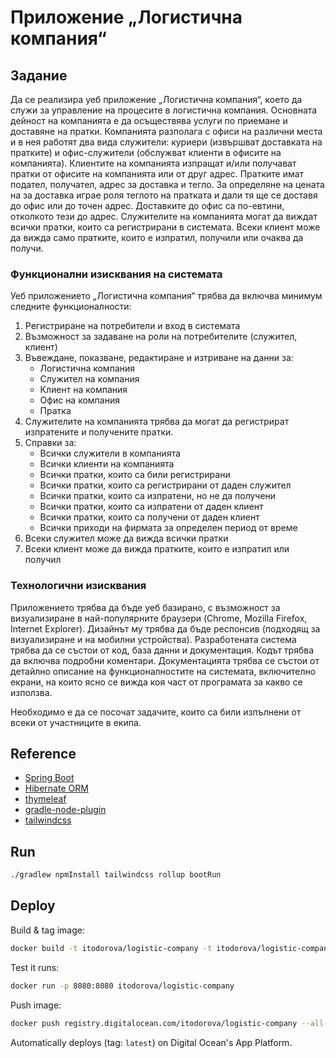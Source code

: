 # Приложение „Логистична компания“

## Задание
Да се реализира уеб приложение „Логистична компания“, което да служи за управление на процесите в логистична компания. Основната дейност на компанията е да осъществява услуги по приемане и доставяне на пратки. Компанията разполага с офиси на различни места и в нея работят два вида служители: куриери (извършват доставката на пратките) и офис-служители (обслужват клиенти в офисите на компанията). Клиентите на компанията изпращат и/или получават пратки от офисите на компанията или от друг адрес. Пратките имат подател, получател, адрес за доставка и тегло. За определяне на цената на за доставка играе роля теглото на пратката и дали тя ще се доставя до офис или до точен адрес. Доставките до офис са по-евтини, отколкото тези до адрес. Служителите на компанията могат да виждат всички пратки, които са регистрирани в системата. Всеки клиент може да вижда само пратките, които е изпратил, получили или очаква да получи.

### Функционални изисквания на системата

Уеб приложението „Логистична компания“ трябва да включва минимум следните
функционалности:
1. Регистриране на потребители и вход в системата
1. Възможност за задаване на роли на потребителите (служител, клиент)
1. Въвеждане, показване, редактиране и изтриване на данни за:
     - Логистична компания
     - Служител на компания
     - Клиент на компания
     - Офис на компания
     - Пратка
1. Служителите на компанията трябва да могат да регистрират изпратените и получените
пратки.
1. Справки за:
     - Всички служители в компанията
     - Всички клиенти на компанията
     - Всички пратки, които са били регистрирани
     - Всички пратки, които са регистрирани от даден служител
     - Всички пратки, които са изпратени, но не да получени
     - Всички пратки, които са изпратени от даден клиент
     - Всички пратки, които са получени от даден клиент
     - Всички приходи на фирмата за определен период от време
1. Всеки служител може да вижда всички пратки
1. Всеки клиент може да вижда пратките, които е изпратил или получил

### Технологични изисквания
Приложението трябва да бъде уеб базирано, с възможност за визуализиране в най-популярните браузери (Chrome, Mozilla Firefox, Internet Explorer). Дизайнът му трябва да бъде респонсив (подходящ за визуализиране и на мобилни устройства). Разработената система трябва да се състои от код, база данни и документация. Кодът трябва да включва подробни коментари. Документацията трябва се състои от детайлно описание на функционалностите на системата, включително екрани, на които ясно се вижда коя част от програмата за какво се използва. 

Необходимо е да се посочат задачите, които са били изпълнени от всеки от участниците в
екипа.

## Reference
- [Spring Boot](https://spring.io/projects/spring-boot)
- [Hibernate ORM](https://hibernate.org/orm/)
- [thymeleaf](https://www.thymeleaf.org/)
- [gradle-node-plugin](https://github.com/node-gradle/gradle-node-plugin)
- [tailwindcss](https://tailwindcss.com/)

## Run

```bash
./gradlew npmInstall tailwindcss rollup bootRun
```

## Deploy

Build & tag image:
```bash
docker build -t itodorova/logistic-company -t itodorova/logistic-company:0.0.2 -t registry.digitalocean.com/itodorova/logistic-company -t registry.digitalocean.com/itodorova/logistic-company:0.0.2 .
```

Test it runs:
```bash
docker run -p 8080:8080 itodorova/logistic-company
```


Push image:
```bash
docker push registry.digitalocean.com/itodorova/logistic-company --all-tags  
```

Automatically deploys (tag: `latest`) on Digital Ocean's App Platform.